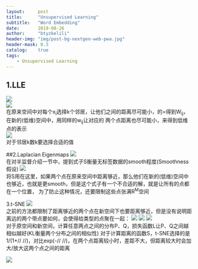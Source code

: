 ```yaml
---
layout:     post
title:      "Unsupervised Learning"
subtitle:   "Word Embedding"
date:       2019-08-26
author:     "btyzkelili"
header-img: "img/post-bg-nextgen-web-pwa.jpg"
header-mask: 0.3
catalog:    true
tags:
    - Unsupervised Learning
---  
```

## 1.LLE
![](/img/lhy_ml/n-1.png)  
![](/img/lhy_ml/n-2.png)  
在原来空间中对每个x<sub>i</sub>选择k个邻居，让他们之间的距离尽可能小，的=得到W<sub>ij</sub>，在新的(低维)空间中，用同样的w<sub>ij</sub>让对应的
两个点距离也尽可能小，来得到低维点的表示  
![](/img/lhy_ml/n-3.png)  
对于邻居k数k要选择合适的值  

##2.Laplacian Eigenmaps
![](/img/lhy_ml/n-4.png)  
在对半监督介绍一节中，提到式子S衡量无标签数据的smooth程度(Smoothness假设)
![](/img/lhy_ml/n-5.png)  
将S用在这里，如果两个点在原来空间中距离够近，那么他们在新的(低维)空间中也够近，也就是更smooth，但是这个式子有一个不合适的解，就是让所有的点都在一个位置，
为了防止这种情况，还要限制这些点张满R<sup>M</sup>空间  

3.t-SNE
![](/img/lhy_ml/n-6.png)  
之前的方法都限制了距离够近的两个点在新空间下也要距离够近，但是没有说明距离远的两个带点要如何，会使得给类型的点聚在一起：
![](/img/lhy_ml/n-7.png)  ![](/img/lhy_ml/n-8.png)  ![](/img/lhy_ml/n-9.png)  
对于原空间和新空间，计算任意两点之间的分布P、Q，损失函数L让P、Q之间越相似越好(KL衡量两个分布之间的相似性)
对于计算距离的函数S，t-SNE选择的是1/(1+//  //)，对比exp(-//  //)，在两个点距离较小时，差距不大，但距离较大时会加大/放大这两个点之间的距离

![](/img/lhy_ml/n-6.png)  


